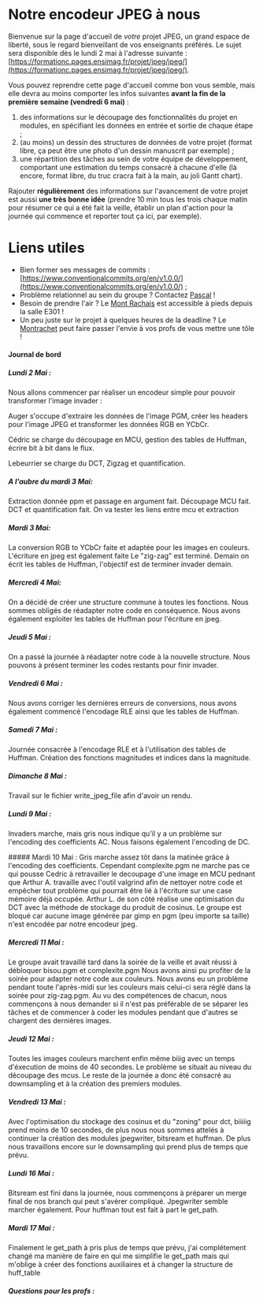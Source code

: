 # Notre encodeur JPEG à nous

Bienvenue sur la page d'accueil de _votre_ projet JPEG, un grand espace de liberté, sous le regard bienveillant de vos enseignants préférés.
Le sujet sera disponible dès le lundi 2 mai à l'adresse suivante : [https://formationc.pages.ensimag.fr/projet/jpeg/jpeg/](https://formationc.pages.ensimag.fr/projet/jpeg/jpeg/).

Vous pouvez reprendre cette page d'accueil comme bon vous semble, mais elle devra au moins comporter les infos suivantes **avant la fin de la première semaine (vendredi 6 mai)** :

1. des informations sur le découpage des fonctionnalités du projet en modules, en spécifiant les données en entrée et sortie de chaque étape ;
2. (au moins) un dessin des structures de données de votre projet (format libre, ça peut être une photo d'un dessin manuscrit par exemple) ;
3. une répartition des tâches au sein de votre équipe de développement, comportant une estimation du temps consacré à chacune d'elle (là encore, format libre, du truc cracra fait à la main, au joli Gantt chart).

Rajouter **régulièrement** des informations sur l'avancement de votre projet est aussi **une très bonne idée** (prendre 10 min tous les trois chaque matin pour résumer ce qui a été fait la veille, établir un plan d'action pour la journée qui commence et reporter tout ça ici, par exemple).

# Liens utiles

- Bien former ses messages de commits : [https://www.conventionalcommits.org/en/v1.0.0/](https://www.conventionalcommits.org/en/v1.0.0/) ;
- Problème relationnel au sein du groupe ? Contactez [Pascal](https://fr.wikipedia.org/wiki/Pascal,_le_grand_fr%C3%A8re) !
- Besoin de prendre l'air ? Le [Mont Rachais](https://fr.wikipedia.org/wiki/Mont_Rachais) est accessible à pieds depuis la salle E301 !
- Un peu juste sur le projet à quelques heures de la deadline ? Le [Montrachet](https://www.vinatis.com/achat-vin-puligny-montrachet) peut faire passer l'envie à vos profs de vous mettre une tôle !

#### Journal de bord
##### Lundi 2 Mai :
Nous allons commencer par réaliser un encodeur simple pour pouvoir transformer l'image invader :

Auger s'occupe d'extraire les données de l'image PGM, créer les headers pour l'image JPEG et transformer les données RGB en YCbCr.

Cédric se charge du découpage en MCU, gestion des tables de Huffman, écrire bit à bit dans le flux. 

Lebeurrier se charge du DCT, Zigzag et quantification. 
##### A l'aubre du mardi 3 Mai:
Extraction donnée ppm et passage en argument fait.
Découpage MCU fait.
DCT et quantification fait.
On va tester les liens entre mcu et extraction

##### Mardi 3 Mai:
La conversion RGB to YCbCr faite et adaptée pour les images en couleurs.
L'écriture en jpeg est également faite
Le "zig-zag" est terminé.
Demain on écrit les tables de Huffman, l'objectif est de terminer invader demain.

##### Mercredi 4 Mai:
On a décidé de créer une structure commune à toutes les fonctions.
Nous sommes obligés de réadapter notre code en conséquence.
Nous avons également exploiter les tables de Huffman pour l'écriture en jpeg.

##### Jeudi 5 Mai :
On a passé la journée à réadapter notre code à la nouvelle structure.
Nous pouvons à présent terminer les codes restants pour finir invader.

##### Vendredi 6 Mai :
Nous avons corriger les dernières erreurs de conversions, nous avons également commencé l'encodage RLE ainsi que les tables de Huffman.

##### Samedi 7 Mai :
Journée consacrée à l'encodage RLE et à l'utilisation des tables de Huffman. Création des fonctions magnitudes et indices dans la magnitude.

##### Dimanche 8 Mai :
Travail sur le fichier write_jpeg_file afin d'avoir un rendu.

##### Lundi 9 Mai :
Invaders marche, mais gris nous indique qu'il y a un problème sur l'encoding des coefficients AC. Nous faisons également l'encoding de DC.

##### Mardi 10 Mai :
Gris marche assez tôt dans la matinée grâce à l'encoding des coefficients. Cependant complexite.pgm ne marche pas ce qui pousse Cedric à retravailler le decoupage d'une image en MCU pednant que Arthur A. travaille avec l'outil valgrind afin de nettoyer notre code et empêcher tout problème qui pourrait être lié à l'écriture sur une case mémoire déjà occupée. Arthur L. de son côté réalise une optimisation du DCT avec la méthode de stockage du produit de cosinus.
Le groupe est bloqué car aucune image générée par gimp en pgm (peu importe sa taille) n'est encodée par notre encodeur jpeg.

##### Mercredi 11 Mai :
Le groupe avait travaillé tard dans la soirée de la veille et avait réussi à débloquer bisou.pgm et complexite.pgm
Nous avons ainsi pu profiter de la soirée pour adapter notre code aux couleurs.
Nous avons eu un problème pendant toute l'après-midi sur les couleurs mais celui-ci sera réglé dans la soirée pour zig-zag.pgm.
Au vu des compétences de chacun, nous commençons à nous demander si il n'est pas préférable de se séparer les tâches et de commencer à coder les modules pendant que d'autres se chargent des dernières images.

##### Jeudi 12 Mai :
Toutes les images couleurs marchent enfin même biiig avec un temps d'éxecution de moins de 40 secondes. Le problème se situait au niveau du découpage des mcus.
Le reste de la journée a donc été consacré au downsampling et à la création des premiers modules.

##### Vendredi 13 Mai :
Avec l'optimisation du stockage des cosinus et du "zoning" pour dct, biiiiig prend moins de 10 secondes, de plus nous nous sommes attelés à continuer la création des modules jpegwriter, bitsream et huffman. De plus nous travaillons encore sur le downsampling qui prend plus de temps que prévu.

##### Lundi 16 Mai :
Bitsream est fini dans la journée, nous commençons à préparer un merge final de nos branch qui peut s'avérer compliqué. Jpegwriter semble marcher également. Pour huffman tout est fait à part le get_path.

##### Mardi 17 Mai :
Finalement le get_path à pris plus de temps que prévu, j'ai complétement changé ma manière de faire en qui me simplifie le get_path mais qui m'oblige à créer des fonctions auxiliaires et à changer la structure de huff_table


##### Questions pour les profs :


